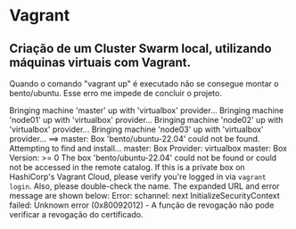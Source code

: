 # Vagrant

## Criação de um Cluster Swarm local, utilizando máquinas virtuais com Vagrant.

Quando o comando "vagrant up" é executado não se consegue montar o bento/ubuntu.
Esse erro me impede de concluir o projeto.

Bringing machine 'master' up with 'virtualbox' provider...
Bringing machine 'node01' up with 'virtualbox' provider...
Bringing machine 'node02' up with 'virtualbox' provider...
Bringing machine 'node03' up with 'virtualbox' provider...
==> master: Box 'bento/ubuntu-22.04' could not be found. Attempting to find and install...
    master: Box Provider: virtualbox
    master: Box Version: >= 0
The box 'bento/ubuntu-22.04' could not be found or could not be accessed in the remote catalog. If this is a private
box on HashiCorp's Vagrant Cloud, please verify you're logged in via `vagrant login`. Also, please double-check the name. The expanded
URL and error message are shown below:
Error: schannel: next InitializeSecurityContext failed: Unknown error (0x80092012) - A função de revogação não pode verificar a revogação do certificado.